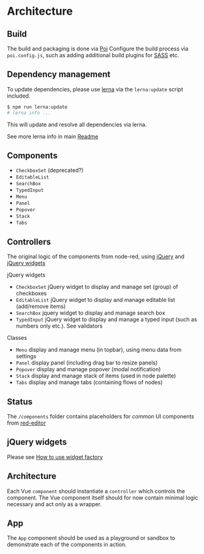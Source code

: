 # Architecture

## Build

The build and packaging is done via [Poi](https://poi.js.org/#/)
Configure the build process via `poi.config.js`, such as adding additional build plugins for [SASS](http://sass-lang.com/) etc.

## Dependency management

To update dependencies, please use [lerna](https://lernajs.io/#getting-started) via the `lerna:update` script included.

```bash
$ npm run lerna:update
# lerna info ...
```

This will update and resolve all dependencies via lerna.

See more lerna info in main [Readme](https://github.com/tecla5/red-ui/blob/master/Readme.md)

## Components

- `CheckboxSet` (deprecated?)
- `EditableList`
- `SearchBox`
- `TypedInput`
- `Menu`
- `Panel`
- `Popover`
- `Stack`
- `Tabs`

## Controllers

The original logic of the components from node-red, using [jQuery](https://api.jqueryui.com) and [jQuery widgets](https://api.jqueryui.com/jquery.widget/)

jQuery widgets

- `CheckboxSet` jQuery widget to display and manage set (group) of checkboxes
- `EditableList` jQuery widget to display and manage editable list (add/remove items)
- `SearchBox` jquery widget to display and manage search box
- `TypedInput` jQuery widget to display and manage a typed input (such as numbers only etc.). See validators

Classes

- `Menu` display and manage menu (in topbar), using menu data from settings
- `Panel` display panel (including drag bar to resize panels)
- `Popover` display and manage popover (modal notification)
- `Stack` display and manage stack of items (used in node palette)
- `Tabs` display and manage tabs (containing flows of nodes)

## Status

The `/components` folder contains placeholders for *common* UI components from [red-editor](https://github.com/tecla5/red-editor/tree/master/src/new/ui/common)

## jQuery widgets

Please see [How to use widget factory](https://learn.jquery.com/jquery-ui/widget-factory/how-to-use-the-widget-factory/)

## Architecture

Each Vue `component` should instantiate a `controller` which controls the component. The Vue component itself should for now contain minimal logic necessary and act only as a wrapper.

## App

The `App` component should be used as a playground or sandbox to demonstrate each of the components in action.
